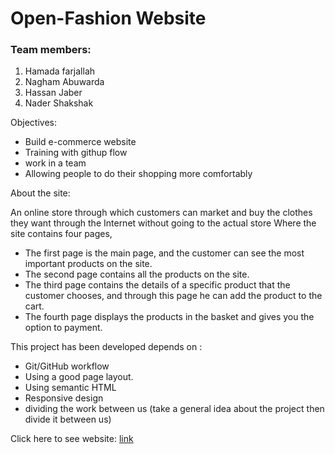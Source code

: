 # Open-Fashion Website
### Team members:

1. Hamada farjallah
2. Nagham Abuwarda
3. Hassan Jaber
4. Nader Shakshak



Objectives:
* Build e-commerce website
* Training with githup flow 
* work in a team
* Allowing people to do their shopping more comfortably

About the site:
 
 An online store through which customers can market and buy the clothes they want through the Internet without going to the actual store
Where the site contains four pages, 
* The first page is the main page, and the customer can see the most important products on the site.
* The second page contains all the products on the site.
* The third page contains the details of a specific product that the customer chooses, and through this page he can add the product to the cart.
* The fourth page displays the products in the basket and gives you the option to payment.


This project has been developed depends on :
* Git/GitHub workflow
* Using a good page layout.
* Using semantic HTML
* Responsive design
* dividing the work between us (take a general idea about the project then divide it between us)


Click here to see website: [link](https://gsg-cf05.github.io/Open-Fashion-HHNN/)


